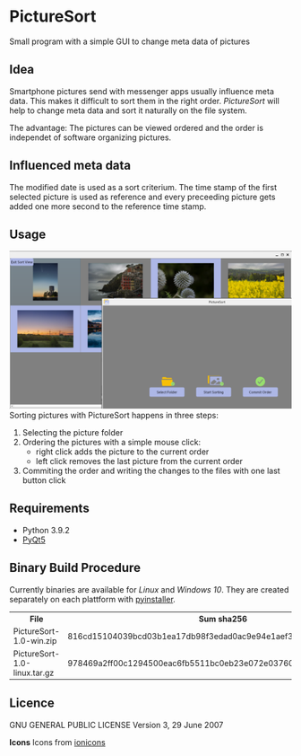 # PictureSort
Small program with a simple GUI to change meta data of pictures

## Idea
Smartphone pictures send with messenger apps usually influence meta data. This makes it difficult to sort them in the right order. 
*PictureSort* will help to change meta data and sort it naturally on the file system. 

The advantage: The pictures can be viewed ordered and the order is independet of software organizing pictures.

## Influenced meta data
The modified date is used as a sort criterium.
The time stamp of the first selected picture is used as reference and every preceeding picture gets added one more second to the reference time stamp.  

## Usage
![PictureSort Screenshot](/img/ps.png "PictureSort Screenshot")
Sorting pictures with PictureSort happens in three steps:
1. Selecting the picture folder
2. Ordering the pictures with a simple mouse click:
     - right click adds the picture to the current order
     - left click removes the last picture from the current order
3. Commiting the order and writing the changes to the files with one last button click

## Requirements
- Python 3.9.2
- [PyQt5](https://pypi.org/project/PyQt5/5.6/ "PyQt5")

## Binary Build Procedure
Currently binaries are available for *Linux* and *Windows 10*.
They are created separately on each plattform with [pyinstaller](https://pypi.org/project/pyinstaller/ "pyinstaller").
<table>
     <tr>
          <th columnspan="3">File</th>
          <th>Sum sha256</th>
          <th>Plattform</th>
     </tr>
     <tr>
          <td>PictureSort-1.0-win.zip</td>
          <td>816cd15104039bcd03b1ea17db98f3edad0ac9e94e1aef370dc1da00e1681b9c</td>
          <td>Windows 10</td>
     </tr>
     <tr>
          <td>PictureSort-1.0-linux.tar.gz</td>
          <td>978469a2ff00c1294500eac6fb5511bc0eb23e072e037608865177b53e43c21b</td>
          <td>Linux</td>
     </tr>
</table>


## Licence
GNU GENERAL PUBLIC LICENSE
Version 3, 29 June 2007

**Icons**
Icons from [ionicons](https://github.com/ionic-team/ionicons "ionicons")
